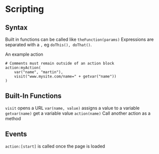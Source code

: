 # Scripting

## Syntax
Built in functions can be called like `theFunction(params)`
Expressions are separated with a `,` eg `doThis(), doThat()`. 

An example action

```
# Comments must remain outside of an action block
action:myAction(
	var("name", "martin"),
	visit("www.mysite.com/name=" + getvar("name"))
)
```

## Built-In Functions
`visit` opens a URL
`var(name, value)` assigns a value to a variable
`getvar(name)` get a variable value
`action(name)` Call another action as a method

## Events
`action:[start]` is called once the page is loaded